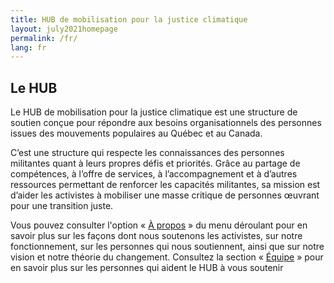 ```yaml
---
title: HUB de mobilisation pour la justice climatique
layout: july2021homepage
permalink: /fr/
lang: fr
---
```

## Le HUB

Le HUB de mobilisation pour la justice climatique est une structure de soutien conçue pour répondre aux besoins organisationnels des personnes issues des mouvements populaires au Québec et au Canada.

C’est une structure qui respecte les connaissances des personnes militantes quant à leurs propres défis et priorités. Grâce au partage de compétences, à l’offre de services, à l’accompagnement et à d’autres ressources permettant de renforcer les capacités militantes, sa mission est d’aider les activistes à mobiliser une masse critique de personnes œuvrant pour une transition juste.

Vous pouvez consulter l'option « [À propos](/stage-2021/fr/a-propos/) » du menu déroulant pour en savoir plus sur les façons dont nous soutenons les activistes, sur notre fonctionnement, sur les personnes qui nous soutiennent, ainsi que sur notre vision et notre théorie du changement. Consultez la section « [Équipe](/stage-2021/fr/equipe/) » pour en savoir plus sur les personnes qui aident le HUB à vous soutenir
